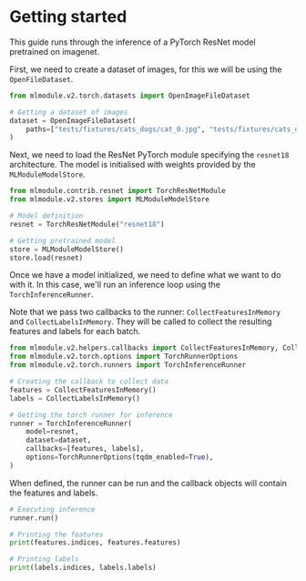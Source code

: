 
# Getting started

This guide runs through the inference of a PyTorch ResNet model pretrained on imagenet.

First, we need to create a dataset of images, for this we will be using the `OpenFileDataset`.

```python
from mlmodule.v2.torch.datasets import OpenImageFileDataset

# Getting a dataset of images
dataset = OpenImageFileDataset(
    paths=["tests/fixtures/cats_dogs/cat_0.jpg", "tests/fixtures/cats_dogs/cat_90.jpg"]
)
```

Next, we need to load the ResNet PyTorch module specifying the `resnet18` architecture.
The model is initialised with weights provided by the `MLModuleModelStore`.

```python
from mlmodule.contrib.resnet import TorchResNetModule
from mlmodule.v2.stores import MLModuleModelStore

# Model definition
resnet = TorchResNetModule("resnet18")

# Getting pretrained model
store = MLModuleModelStore()
store.load(resnet)
```

Once we have a model initialized, we need to define what we want to do with it.
In this case, we'll run an inference loop using the `TorchInferenceRunner`.

Note that we pass two callbacks to the runner: `CollectFeaturesInMemory` and `CollectLabelsInMemory`.
They will be called to collect the resulting features and labels for each batch.

```python
from mlmodule.v2.helpers.callbacks import CollectFeaturesInMemory, CollectLabelsInMemory
from mlmodule.v2.torch.options import TorchRunnerOptions
from mlmodule.v2.torch.runners import TorchInferenceRunner

# Creating the callback to collect data
features = CollectFeaturesInMemory()
labels = CollectLabelsInMemory()

# Getting the torch runner for inference
runner = TorchInferenceRunner(
    model=resnet,
    dataset=dataset,
    callbacks=[features, labels],
    options=TorchRunnerOptions(tqdm_enabled=True),
)
```

When defined, the runner can be run and the callback objects will contain the features and labels.

```python
# Executing inference
runner.run()

# Printing the features
print(features.indices, features.features)

# Printing labels
print(labels.indices, labels.labels)
```
